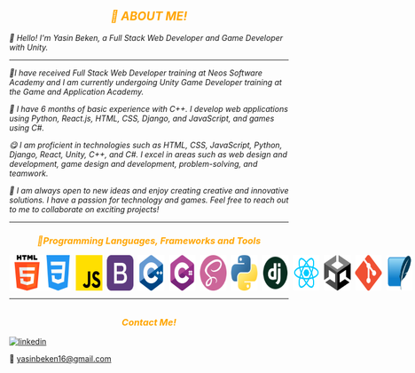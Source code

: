 <h2 style="text-align:center; color:orange"><i>🏁 ABOUT ME!</i></h2>
<i>
<p>🥳 Hello! I'm Yasin Beken, a Full Stack Web Developer and Game Developer with Unity.</p>
<hr>
 <p>📘I have received Full Stack Web Developer training at Neos Software Academy and I am currently undergoing Unity Game Developer training at the Game and Application Academy.</p>
 <p>🔎 I have 6 months of basic experience with C++. I develop web applications using Python, React.js, HTML, CSS, Django, and JavaScript, and games using C#.</p>
 <p>😋 I am proficient in technologies such as HTML, CSS, JavaScript, Python, Django, React, Unity, C++, and C#. I excel in areas such as web design and development, game design and development, problem-solving, and teamwork.</p>
 <p>🤩 I am always open to new ideas and enjoy creating creative and innovative solutions. I have a passion for technology and games. Feel free to reach out to me to collaborate on exciting projects!</p>
</i>
 <hr>
 <h3 style="text-align:center; color:orange"><i>📱Programming Languages, Frameworks and Tools</i></h3>

<div style="display:flex">
<img style="width: 4rem;" src="image-1.png"/>
<img style="width: 3rem;" src="css-3.png"/>
<img style="width: 3rem; margin-left: 0.5rem;" src="js.png"/>
<img style="width: 3rem; margin-left: 0.5rem;" src="bootstrap.png"/>
<img style="width: 3rem; margin-left: 0.5rem;" src="c-.png"/>
<img style="width: 3rem; margin-left: 0.5rem;" src="c-sharp.png"/>
<img style="width: 3rem; margin-left: 0.5rem;" src="sass.png"/>
<img style="width: 3rem; margin-left: 0.5rem;" src="python.png"/>
<img style="width: 3rem; margin-left: 0.5rem;" src="django-icon-0.jpg"/>
<img style="width: 3rem; margin-left: 0.5rem;" src="React.png"/>
<img style="width: 3rem; margin-left: 0.5rem;" src="logo.png"/>
<img style="width: 3rem; margin-left: 0.5rem;" src="logogi.png"/>
<img style="width: 3rem; margin-left: 0.5rem;" src="sqlite3.png"/>
<img style="width: 3rem; margin-left: 0.5rem;" src="jquerry.png"/>
</div>
<hr style="margin-bottom:2rem;">

<h3 style="text-align:center; color:orange"><i>Contact Me!</i></h3>

[![linkedin](https://img.shields.io/badge/Linkedin-000000?style=for-the-badge&logo=linkedin&logoColor=blue)](https://www.linkedin.com/in/yasin-beken-51aa0427b/)

📩 yasinbeken16@gmail.com


